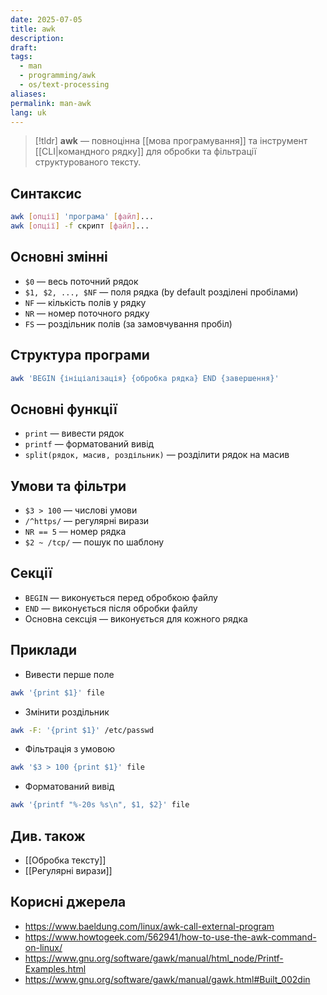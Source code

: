 ```yaml
---
date: 2025-07-05
title: awk
description: 
draft: 
tags:
  - man
  - programming/awk
  - os/text-processing
aliases: 
permalink: man-awk
lang: uk
---
```


> [!tldr]
> **awk** — повноцінна [[мова програмування]] та інструмент [[CLI|командного рядку]] для обробки та фільтрації структурованого тексту.

## Синтаксис

```bash
awk [опції] 'програма' [файл]...
awk [опції] -f скрипт [файл]...
```

## Основні змінні

- `$0` — весь поточний рядок
- `$1, $2, ..., $NF` — поля рядка (by default розділені пробілами)
- `NF` — кількість полів у рядку
- `NR` — номер поточного рядку
- `FS` — роздільник полів (за замовчування пробіл)

## Структура програми

```bash
awk 'BEGIN {ініціалізація} {обробка рядка} END {завершення}'
```

## Основні функції

- `print` — вивести рядок
- `printf` — форматований вивід
- `split(рядок, масив, роздільник)` — розділити рядок на масив

##  Умови та фільтри

- `$3 > 100` — числові умови
- `/^https/` — регулярні вирази
- `NR == 5` — номер рядка
- `$2 ~ /tcp/` — пошук по шаблону

## Секції

- `BEGIN` — виконується перед обробкою файлу
- `END` — виконується після обробки файлу
- Основна сексція — виконується для кожного рядка

## Приклади

- Вивести перше поле

```bash
awk '{print $1}' file
```

- Змінити роздільник

```bash
awk -F: '{print $1}' /etc/passwd
```

- Фільтрація з умовою

```bash
awk '$3 > 100 {print $1}' file
 ```

- Форматований вивід

```bash
awk '{printf "%-20s %s\n", $1, $2}' file
```

## Див. також

- [[Обробка тексту]]
- [[Регулярні вирази]]

## Корисні джерела

- https://www.baeldung.com/linux/awk-call-external-program
- https://www.howtogeek.com/562941/how-to-use-the-awk-command-on-linux/
- https://www.gnu.org/software/gawk/manual/html_node/Printf-Examples.html
- https://www.gnu.org/software/gawk/manual/gawk.html#Built_002din